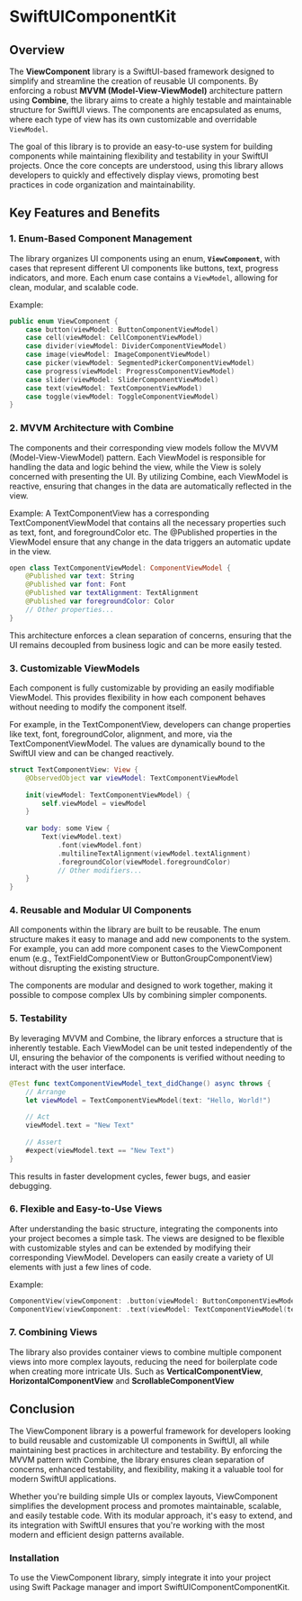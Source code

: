 # SwiftUIComponentKit

## Overview

The **ViewComponent** library is a SwiftUI-based framework designed to simplify and streamline the creation of reusable UI components. By enforcing a robust **MVVM (Model-View-ViewModel)** architecture pattern using **Combine**, the library aims to create a highly testable and maintainable structure for SwiftUI views. The components are encapsulated as enums, where each type of view has its own customizable and overridable `ViewModel`.

The goal of this library is to provide an easy-to-use system for building components while maintaining flexibility and testability in your SwiftUI projects. Once the core concepts are understood, using this library allows developers to quickly and effectively display views, promoting best practices in code organization and maintainability.

## Key Features and Benefits

### 1. **Enum-Based Component Management**

The library organizes UI components using an enum, **`ViewComponent`**, with cases that represent different UI components like buttons, text, progress indicators, and more. Each enum case contains a `ViewModel`, allowing for clean, modular, and scalable code.

Example:
```swift
public enum ViewComponent {
    case button(viewModel: ButtonComponentViewModel)
    case cell(viewModel: CellComponentViewModel)
    case divider(viewModel: DividerComponentViewModel)
    case image(viewModel: ImageComponentViewModel)
    case picker(viewModel: SegmentedPickerComponentViewModel)
    case progress(viewModel: ProgressComponentViewModel)
    case slider(viewModel: SliderComponentViewModel)
    case text(viewModel: TextComponentViewModel)
    case toggle(viewModel: ToggleComponentViewModel)
}
```

### 2. MVVM Architecture with Combine
The components and their corresponding view models follow the MVVM (Model-View-ViewModel) pattern. Each ViewModel is responsible for handling the data and logic behind the view, while the View is solely concerned with presenting the UI. By utilizing Combine, each ViewModel is reactive, ensuring that changes in the data are automatically reflected in the view.

Example: A TextComponentView has a corresponding TextComponentViewModel that contains all the necessary properties such as text, font, and foregroundColor etc. The @Published properties in the ViewModel ensure that any change in the data triggers an automatic update in the view.

```swift
open class TextComponentViewModel: ComponentViewModel {
    @Published var text: String
    @Published var font: Font
    @Published var textAlignment: TextAlignment
    @Published var foregroundColor: Color
    // Other properties...
}
```

This architecture enforces a clean separation of concerns, ensuring that the UI remains decoupled from business logic and can be more easily tested.


### 3. Customizable ViewModels
Each component is fully customizable by providing an easily modifiable ViewModel. This provides flexibility in how each component behaves without needing to modify the component itself.

For example, in the TextComponentView, developers can change properties like text, font, foregroundColor, alignment, and more, via the TextComponentViewModel. The values are dynamically bound to the SwiftUI view and can be changed reactively.

```swift 
struct TextComponentView: View {
    @ObservedObject var viewModel: TextComponentViewModel
    
    init(viewModel: TextComponentViewModel) {
        self.viewModel = viewModel
    }
    
    var body: some View {
        Text(viewModel.text)
            .font(viewModel.font)
            .multilineTextAlignment(viewModel.textAlignment)
            .foregroundColor(viewModel.foregroundColor)
            // Other modifiers...
    }
}
```

### 4. Reusable and Modular UI Components
All components within the library are built to be reusable. The enum structure makes it easy to manage and add new components to the system. For example, you can add more component cases to the ViewComponent enum (e.g., TextFieldComponentView or ButtonGroupComponentView) without disrupting the existing structure.

The components are modular and designed to work together, making it possible to compose complex UIs by combining simpler components.

### 5. Testability
By leveraging MVVM and Combine, the library enforces a structure that is inherently testable. Each ViewModel can be unit tested independently of the UI, ensuring the behavior of the components is verified without needing to interact with the user interface.

```swift
@Test func textComponentViewModel_text_didChange() async throws {
    // Arrange
    let viewModel = TextComponentViewModel(text: "Hello, World!")
    
    // Act
    viewModel.text = "New Text"
    
    // Assert
    #expect(viewModel.text == "New Text")
}
```

This results in faster development cycles, fewer bugs, and easier debugging.

### 6. Flexible and Easy-to-Use Views
After understanding the basic structure, integrating the components into your project becomes a simple task. The views are designed to be flexible with customizable styles and can be extended by modifying their corresponding ViewModel. Developers can easily create a variety of UI elements with just a few lines of code.

Example: 

```swift
ComponentView(viewComponent: .button(viewModel: ButtonComponentViewModel(text: "Press Me")))
ComponentView(viewComponent: .text(viewModel: TextComponentViewModel(text: "Hello, SwiftUI!")))
```

### 7. Combining Views
The library also provides container views to combine multiple component views into more complex layouts, reducing the need for boilerplate code when creating more intricate UIs.  Such as **VerticalComponentView**, **HorizontalComponentView** and **ScrollableComponentView**

## Conclusion

The ViewComponent library is a powerful framework for developers looking to build reusable and customizable UI components in SwiftUI, all while maintaining best practices in architecture and testability. By enforcing the MVVM pattern with Combine, the library ensures clean separation of concerns, enhanced testability, and flexibility, making it a valuable tool for modern SwiftUI applications.

Whether you're building simple UIs or complex layouts, ViewComponent simplifies the development process and promotes maintainable, scalable, and easily testable code. With its modular approach, it's easy to extend, and its integration with SwiftUI ensures that you're working with the most modern and efficient design patterns available.

### Installation

To use the ViewComponent library, simply integrate it into your project using Swift Package manager and import SwiftUIComponentComponentKit.
